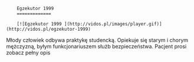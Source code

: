 
        Egzekutor 1999 
        =============
        
        [![Egzekutor 1999 ](http://vidos.pl/images/player.gif)](http://vidos.pl/egzekutor-1999)
        
        
 Młody człowiek odbywa praktykę studencką. Opiekuje się starym i chorym mężczyzną, byłym funkcjonariuszem służb bezpieczeństwa. Pacjent prosi zobacz pełny opis
    